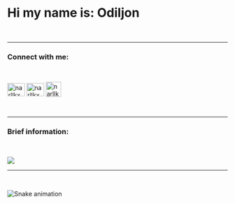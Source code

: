 <h1 align="left">Hi my name is: Odiljon</h1>
<br>
<hr>
<h3 align="left">Connect with me:</h3>
<br>
<p align="left">
<a href="https://instagram.com/mohirovic" target="blank"><img align="center" src="https://raw.githubusercontent.com/rahuldkjain/github-profile-readme-generator/master/src/images/icons/Social/instagram.svg" alt="narllkx" height="30" width="40" /></a>
<a href="https://t.me/mohirovic" target="blank"><img align="center" src="https://upload.wikimedia.org/wikipedia/commons/8/82/Telegram_logo.svg" alt="narllkx" height="30" width="40" /></a>
<a href="https://vk.com/mohirovic" target="blank"><img align="center" src="https://upload.wikimedia.org/wikipedia/commons/2/21/VK.com-logo.svg" alt="narllkx" height="35" width="35" /></a>
</p>
<br>
<hr>
<h3>Brief information:</h3>
<br>

![](https://github-profile-summary-cards.vercel.app/api/cards/profile-details?username=Odiljon11&theme=solarized_dark)
<br>
<hr>
<br>

![Snake animation](https://github.com/mirsaid-mirzohidov/mirsaid-mirzohidov/blob/output/github-contribution-grid-snake.svg)
